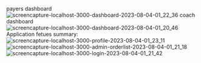 payers dashboard
![screencapture-localhost-3000-dashboard-2023-08-04-01_22_36](https://github.com/sakibsarker/IMS/assets/95316668/ac4948fc-a41d-4ed7-a62d-c20b9682cee8)
coach dashboard
![screencapture-localhost-3000-dashboard-2023-08-04-01_20_46](https://github.com/sakibsarker/IMS/assets/95316668/dafddc2e-688d-430d-bee9-fd84505c6be3)
Application fetues summary:
![screencapture-localhost-3000-profile-2023-08-04-01_23_11](https://github.com/sakibsarker/IMS/assets/95316668/bc684ced-027b-44d6-89db-79a9aadfe6fa)
![screencapture-localhost-3000-admin-orderlist-2023-08-04-01_21_18](https://github.com/sakibsarker/IMS/assets/95316668/c8588b32-2b00-40c1-a6dc-87849a84d73d)
![screencapture-localhost-3000-login-2023-08-04-01_21_42](https://github.com/sakibsarker/IMS/assets/95316668/7d119509-2d3b-4b93-b5ff-53c90bef74f9)
